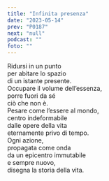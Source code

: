 ```yaml
---
title: "Infinita presenza"
date: "2023-05-14"
prev: "P0187"
next: "null"
podcast: ""
foto: ""
---
```


Ridursi in un punto  
per abitare lo spazio  
di un istante presente.  
Occupare il volume dell’essenza,  
porre fuori da sé  
ciò che non è.  
Pesare come l’essere al mondo,  
centro indeformabile  
dalle opere della vita  
eternamente privo di tempo.  
Ogni azione,  
propagata come onda  
da un epicentro immutabile  
e sempre nuovo,  
disegna la storia della vita.